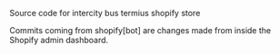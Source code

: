 Source code for intercity bus termius shopify store

Commits coming from shopify[bot] are changes made from inside the Shopify admin dashboard.
